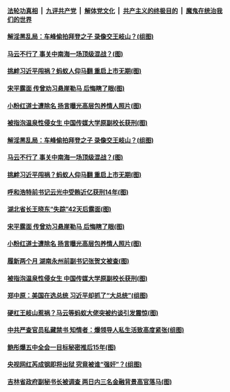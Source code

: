 ####  [法轮功真相](../../../../basic/blob/master/README.md?t=11050902) &nbsp;|&nbsp; [九评共产党](../../../../9ping.md/blob/master/README.md?t=11050902) &nbsp;|&nbsp; [解体党文化](../../../../jtdwh.md/blob/master/README.md?t=11050902)  &nbsp;|&nbsp; [共产主义的终极目的](../../../../gczydzjmd.md/blob/master/README.md?t=11050902) &nbsp;|&nbsp; [魔鬼在统治我们的世界](../../../../mgztzwmdsj.md/blob/master/README.md?t=11050902) 

#### [解淫黑乱局：车峰偷拍拜登之子 录像交王岐山？(组图)](../pages/p2/951318.md?t=11050902) 

#### [马云不行了 事关中南海一场顶级混战？(图)](../pages/p2/951452.md?t=11050902) 

#### [挑衅习近平闯祸？蚂蚁人仰马翻 重启上市无期(图)](../pages/p2/951447.md?t=11050902) 

#### [宋平露面 传曾劝习悬崖勒马 后悔瞎了眼(图)](../pages/p2/951342.md?t=11050902) 

#### [小粉红道士遭除名 扬言曝光高层包养情人照片(图)](../pages/p2/951355.md?t=11050902) 

#### [被指泡温泉性侵女生 中国传媒大学原副校长获刑(图)](../pages/p2/951314.md?t=11050902) 

#### [解淫黑乱局：车峰偷拍拜登之子 录像交王岐山？(组图)](../pages/p2/951318.md?t=11050902) 

#### [马云不行了 事关中南海一场顶级混战？(图)](../pages/p2/951452.md?t=11050902) 

#### [挑衅习近平闯祸？蚂蚁人仰马翻 重启上市无期(图)](../pages/p2/951447.md?t=11050902) 


#### [呼和浩特前书记云光中受贿近亿获刑14年(图)](../pages/p2/951417.md?t=11050902) 

#### [湖北省长王晓东“失踪”42天后露面(图)](../pages/p2/951406.md?t=11050902) 

#### [宋平露面 传曾劝习悬崖勒马 后悔瞎了眼(图)](../pages/p2/951342.md?t=11050902) 

#### [小粉红道士遭除名 扬言曝光高层包养情人照片(图)](../pages/p2/951355.md?t=11050902) 



#### [履新两个月 湖南永州前副书记张贺文被查(图)](../pages/p2/951329.md?t=11050902) 

#### [被指泡温泉性侵女生 中国传媒大学原副校长获刑(图)](../pages/p2/951314.md?t=11050902) 


#### [郑中原：美国在选总统 习近平却抓了“大总统”(组图)](../pages/p2/951298.md?t=11050902) 

#### [硬杠王岐山惹祸？马云等蚂蚁大佬突被约谈引发震惊(图)](../pages/p2/951289.md?t=11050902) 

#### [中共严查官员私藏禁书 知情者：爆领导人私生活致高度紧张(组图)](../pages/p2/951283.md?t=11050902) 

#### [鲍彤爆五中全会一目标秘密推后15年(图)](../pages/p2/951239.md?t=11050902) 

#### [央视网红芮成钢即将出狱 究竟被谁“强奸”？(组图)](../pages/p2/951191.md?t=11050902) 

#### [吉林省政府副秘书长被调查 两日内三名金融背景高官落马(图)](../pages/p2/951217.md?t=11050902) 


